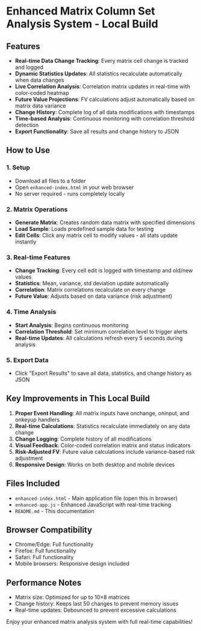 # Enhanced Matrix Column Set Analysis System - Local Build

## Features
- **Real-time Data Change Tracking**: Every matrix cell change is tracked and logged
- **Dynamic Statistics Updates**: All statistics recalculate automatically when data changes
- **Live Correlation Analysis**: Correlation matrix updates in real-time with color-coded heatmap
- **Future Value Projections**: FV calculations adjust automatically based on matrix data variance
- **Change History**: Complete log of all data modifications with timestamps
- **Time-based Analysis**: Continuous monitoring with correlation threshold detection
- **Export Functionality**: Save all results and change history to JSON

## How to Use

### 1. Setup
- Download all files to a folder
- Open `enhanced-index.html` in your web browser
- No server required - runs completely locally

### 2. Matrix Operations
- **Generate Matrix**: Creates random data matrix with specified dimensions
- **Load Sample**: Loads predefined sample data for testing
- **Edit Cells**: Click any matrix cell to modify values - all stats update instantly

### 3. Real-time Features
- **Change Tracking**: Every cell edit is logged with timestamp and old/new values
- **Statistics**: Mean, variance, std deviation update automatically
- **Correlation**: Matrix correlations recalculate on every change
- **Future Value**: Adjusts based on data variance (risk adjustment)

### 4. Time Analysis
- **Start Analysis**: Begins continuous monitoring
- **Correlation Threshold**: Set minimum correlation level to trigger alerts
- **Real-time Updates**: All calculations refresh every 5 seconds during analysis

### 5. Export Data
- Click "Export Results" to save all data, statistics, and change history as JSON

## Key Improvements in This Local Build
1. **Proper Event Handling**: All matrix inputs have onchange, oninput, and onkeyup handlers
2. **Real-time Calculations**: Statistics recalculate immediately on any data change
3. **Change Logging**: Complete history of all modifications
4. **Visual Feedback**: Color-coded correlation matrix and status indicators
5. **Risk-Adjusted FV**: Future value calculations include variance-based risk adjustment
6. **Responsive Design**: Works on both desktop and mobile devices

## Files Included
- `enhanced-index.html` - Main application file (open this in browser)
- `enhanced-app.js` - Enhanced JavaScript with real-time tracking
- `README.md` - This documentation

## Browser Compatibility
- Chrome/Edge: Full functionality
- Firefox: Full functionality
- Safari: Full functionality
- Mobile browsers: Responsive design included

## Performance Notes
- Matrix size: Optimized for up to 10×8 matrices
- Change history: Keeps last 50 changes to prevent memory issues
- Real-time updates: Debounced to prevent excessive calculations

Enjoy your enhanced matrix analysis system with full real-time capabilities!
